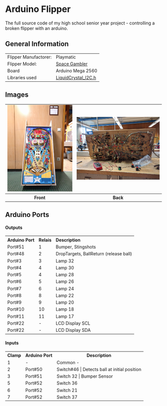 # Arduino Flipper
The full source code of my high school senior year project - controlling a broken flipper with an arduino.


## General Information

<table align="center">
<tr>
	<td align="left">Flipper Manufactorer: </td>
	<td align="left">Playmatic</td>
</tr>
<tr>
	<td align="left">Flipper Model:</td>
	<td align="left"><A target="blank_" href="http://www.ipdb.org/machine.cgi?id=2250">Space Gambler</a></td>
</tr>
<tr>
	<td align="left">Board</td>
	<td align="left">Arduino Mega 2560</td>
</tr>
<tr>
	<td align="left">Libraries used</td>
	<td align="left"><A href="https://github.com/fdebrabander/Arduino-LiquidCrystal-I2C-library/blob/master/LiquidCrystal_I2C.h">LiquidCrystal_I2C.h</a>
</td>
</tr>
</table>

## Images

<table align="center">
<tr>
	<td>
		<img src="https://github.com/TomasKostadinov/arduino-flipper/blob/master/flipper_front.jpg">
	</td>
	<td>
		<img src="https://github.com/TomasKostadinov/arduino-flipper/blob/master/flipper_bottom.jpg">
	</td>
</tr>
<tr>
	<th>Front</td>
	<th>Back</td>
</tr>
</table>

## Arduino Ports
#### Outputs

<table align="center">
<tr>
	<th align="left">Arduino Port</td>
	<th align="left">Relais</td>
	<th align="left">Description</td>
</tr>
<tr>
	<td>Port#51</td>
	<td>1</td>
	<td>Bumper, Stingshots</td>
</tr>
<tr>
	<td>Port#48</td>
	<td>2</td>
	<td>DropTargets, BallReturn (release ball)</td>
</tr>
<tr>
	<td>Port#3</td>
	<td>3</td>
	<td>Lamp 32</td>
</tr>
<tr>
	<td>Port#4</td>
	<td>4</td>
	<td>Lamp 30</td>
</tr>
<tr>
	<td>Port#5</td>
	<td>4</td>
	<td>Lamp 28</td>
</tr>
<tr>
	<td>Port#6</td>
	<td>5</td>
	<td>Lamp 26</td>
</tr>
<tr>
	<td>Port#7</td>
	<td>6</td>
	<td>Lamp 24</td>
</tr>
<tr>
	<td>Port#8</td>
	<td>8</td>
	<td>Lamp 22</td>
</tr>
<tr>
	<td>Port#9</td>
	<td>9</td>
	<td>Lamp 20</td>
</tr>
<tr>
	<td>Port#10</td>
	<td>10</td>
	<td>Lamp 18</td>
</tr>
<tr>
	<td>Port#11</td>
	<td>11</td>
	<td>Lamp 17</td>
</tr>
<tr>
	<td>Port#22</td>
	<td>-</td>
	<td>LCD Display SCL</td>
</tr>
<tr>
	<td>Port#22</td>
	<td>-</td>
	<td>LCD Display SDA</td>
</tr>
</table>

#### Inputs
<table>
<tr>
	<th>Clamp</th>
	<th>Arduino Port</th>
	<th>Description</th>
</tr>
<tr>
	<td>1</td>
	<td>-</td>
	<td>Common -</td>
</tr>
<tr>
	<td>2</td>
	<td>Port#50</td>
	<td>Switch#46 | Detects ball at initial position</td>
</tr>
<tr>
	<td>3</td>
	<td>Port#51</td>
	<td>Switch 32 | Bumper Sensor</td>
</tr><!--
<tr>
	<td>4</td>
	<td>Port#52</td>
	<td>Switch ? </td>
</tr>-->
<tr>
	<td>5</td>
	<td>Port#52</td>
	<td>Switch 36</td>
</tr>
<tr>
	<td>6</td>
	<td>Port#52</td>
	<td>Switch 21</td>
</tr>
<tr>
	<td>7</td>
	<td>Port#52</td>
	<td>Switch 37</td>
</tr>
</table>


